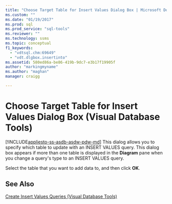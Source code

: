 ```yaml
---
title: "Choose Target Table for Insert Values Dialog Box | Microsoft Docs"
ms.custom: ""
ms.date: "01/19/2017"
ms.prod: sql
ms.prod_service: "sql-tools"
ms.reviewer: ""
ms.technology: ssms
ms.topic: conceptual
f1_keywords: 
  - "vdtsql.chm:69649"
  - "vdt.dlgbox.insertinto"
ms.assetid: 580ed86a-be86-419b-9dc7-e3b17f19905f
author: "markingmyname"
ms.author: "maghan"
manager: craigg

---
```

# Choose Target Table for Insert Values Dialog Box (Visual Database Tools)
[!INCLUDE[appliesto-ss-asdb-asdw-pdw-md](../../includes/appliesto-ss-asdb-asdw-pdw-md.md)]
This dialog allows you to specify which table to update with an INSERT VALUES query. This dialog box appears if more than one table is displayed in the **Diagram** pane when you change a query's type to an INSERT VALUES query.  
  
Select the table that you want to add data to, and then click **OK**.  
  
## See Also  
[Create Insert Values Queries &#40;Visual Database Tools&#41;](../../ssms/visual-db-tools/create-insert-values-queries-visual-database-tools.md)  
  
